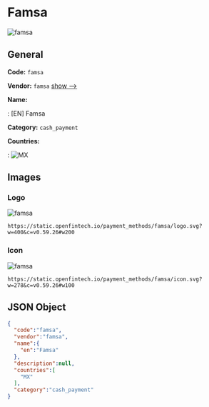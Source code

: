 
# Famsa 
![famsa](https://static.openfintech.io/payment_methods/famsa/logo.svg?w=400&c=v0.59.26#w200)  

## General 
**Code:** `famsa` 
 
**Vendor:** `famsa` [show -->](/vendors/famsa/) 
 
**Name:** 
 
:	[EN] Famsa 
 
**Category:** `cash_payment` 
 
**Countries:** 
 
:	![MX](https://cdnjs.cloudflare.com/ajax/libs/flag-icon-css/3.3.0/flags/4x3/mx.svg#w24)  

## Images 

### Logo 
![famsa](https://static.openfintech.io/payment_methods/famsa/logo.svg?w=400&c=v0.59.26#w200)  

```
https://static.openfintech.io/payment_methods/famsa/logo.svg?w=400&c=v0.59.26#w200
```  

### Icon 
![famsa](https://static.openfintech.io/payment_methods/famsa/icon.svg?w=278&c=v0.59.26#w100)  

```
https://static.openfintech.io/payment_methods/famsa/icon.svg?w=278&c=v0.59.26#w100
```  

## JSON Object 

```json
{
  "code":"famsa",
  "vendor":"famsa",
  "name":{
    "en":"Famsa"
  },
  "description":null,
  "countries":[
    "MX"
  ],
  "category":"cash_payment"
}
```  
